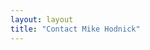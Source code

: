 ```yaml
---
layout: layout
title: "Contact Mike Hodnick"
---
```


<section class="content about">
<script src="http://www.emailmeform.com/builder/forms/jsform/08dacv1jcTCI" type="text/javascript"> </script>

</section>
